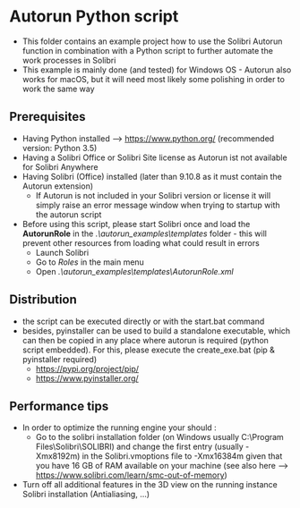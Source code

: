# Autorun Python script

* This folder contains an example project how to use the Solibri Autorun function in combination with a Python script to further automate the work processes in Solibri
* This example is mainly done (and tested) for Windows OS - Autorun also works for macOS, but it will need most likely some polishing in order to work the same way

## Prerequisites

* Having Python installed --> https://www.python.org/ (recommended version: Python 3.5)
* Having a Solibri Office or Solibri Site license as Autorun ist not available for Solibri Anywhere
* Having Solibri (Office) installed (later than 9.10.8 as it must contain the Autorun extension)
  * If Autorun is not included in your Solibri version or license it will simply raise an error message window when trying to startup with the autorun script
* Before using this script, please start Solibri once and load the **AutorunRole** in the *.\autorun_examples\templates* folder - this will prevent other resources from loading what could result in errors 
  * Launch Solibri
  * Go to *Roles* in the main menu
  * Open *.\autorun_examples\templates\AutorunRole.xml*

## Distribution

* the script can be executed directly or with the start.bat command 
* besides, pyinstaller can be used to build a standalone executable, which can then be copied in any place where autorun is required (python script embedded). For this, please execute the create_exe.bat (pip & pyinstaller required)
  * https://pypi.org/project/pip/ 
  * https://www.pyinstaller.org/

## Performance tips 
* In order to optimize the running engine your should :
	* Go to the solibri installation folder (on Windows usually C:\Program Files\Solibri\SOLIBRI) and change the first entry (usually -Xmx8192m) in the Solibri.vmoptions file to -Xmx16384m given that you have 16 GB of RAM available on your machine (see also here --> https://www.solibri.com/learn/smc-out-of-memory) 
* Turn off all additional features in the 3D view on the running instance Solibri installation (Antialiasing, ...)


